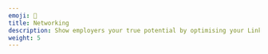 ```yaml
---
emoji: 🥅
title: Networking
description: Show employers your true potential by optimising your Linkedin profile
weight: 5
---
```

